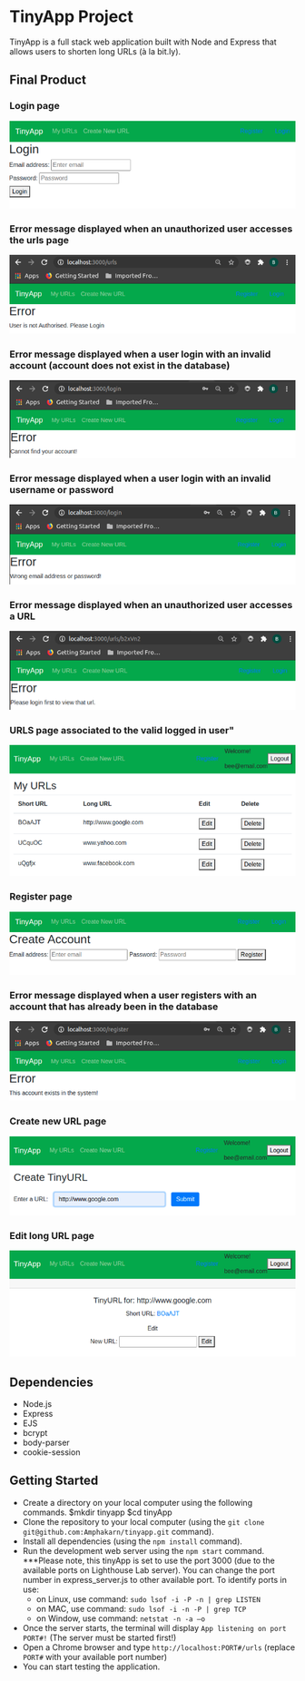 # TinyApp Project

TinyApp is a full stack web application built with Node and Express that allows users to shorten long URLs (à la bit.ly).


## Final Product

### Login page
!["screenshot login page"](https://github.com/Amphakarn/tinyapp/blob/master/docs/login-page.png?raw=true)

### Error message displayed when an unauthorized user accesses the urls page
!["screenshot message displayed when a user is not authorized"](https://github.com/Amphakarn/tinyapp/blob/master/docs/error-msg-user-not-authorized.png)

### Error message displayed when a user login with an invalid account (account does not exist in the database)
!["screenshot message displayed when a user login with an invalid account"](https://github.com/Amphakarn/tinyapp/blob/master/docs/error-msg-account-not-exist-in-db-r2.png)

### Error message displayed when a user login with an invalid username or password
!["screenshot message displayed when a user login with a wrong email or password"](https://github.com/Amphakarn/tinyapp/blob/master/docs/error-msg-invalid-email-or-pwd-r2.png)

### Error message displayed when an unauthorized user accesses a URL
!["screenshot message displayed when an unauthorized user accesses a URL that does not belong to the user"](https://github.com/Amphakarn/tinyapp/blob/master/docs/error-msg-not-login-urls-shortURL.png)

### URLS page associated to the valid logged in user"
!["screenshot urls page associated to the valid logged in user"](https://github.com/Amphakarn/tinyapp/blob/master/docs/urls-page.png?raw=true)

### Register page
!["screenshot register page"](https://github.com/Amphakarn/tinyapp/blob/master/docs/register-page.png?raw=true)

### Error message displayed when a user registers with an account that has already been in the database
!["screenshot error message displayed when a user registers with an existing account in the database"](https://github.com/Amphakarn/tinyapp/blob/master/docs/error-msg-account-exist-r2.png)

### Create new URL page
!["screenshot create new URL page"](https://github.com/Amphakarn/tinyapp/blob/master/docs/create-new-url-page.png)

### Edit long URL page
!["screenshot edit long URL page"](https://github.com/Amphakarn/tinyapp/blob/master/docs/edit-long-url-page.png?raw=true)


## Dependencies

- Node.js
- Express
- EJS
- bcrypt
- body-parser
- cookie-session

## Getting Started

- Create a directory on your local computer using the following commands.
    $mkdir tinyapp
    $cd tinyApp
- Clone the repository to your local computer (using the `git clone git@github.com:Amphakarn/tinyapp.git` command).
- Install all dependencies (using the `npm install` command).
- Run the development web server using the `npm start` command.
  ***Please note, this tinyApp is set to use the port 3000 (due to the available ports on Lighthouse Lab server). You can change the port number in express_server.js to other available port. To identify ports in use:
    - on Linux, use command: `sudo lsof -i -P -n | grep LISTEN`
    - on MAC, use command: `sudo lsof -i -n -P | grep TCP`
    - on Window, use command: `netstat -n -a –o`
- Once the server starts, the terminal will display `App listening on port PORT#!` (The server must be started first!)
- Open a Chrome browser and type `http://localhost:PORT#/urls` (replace `PORT#` with your available port number)
- You can start testing the application.